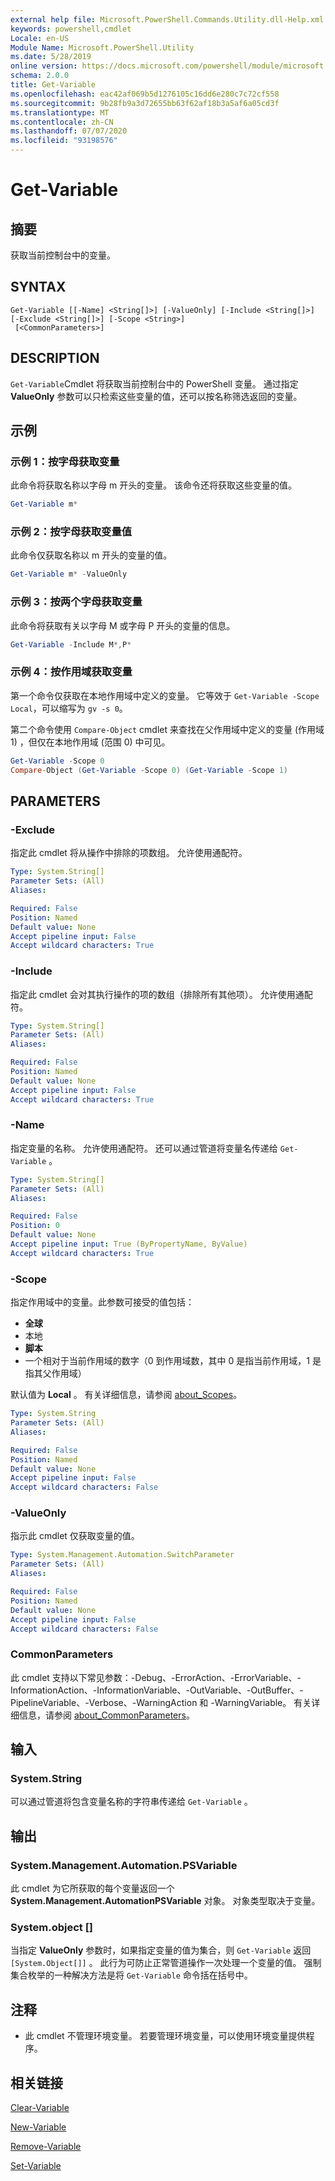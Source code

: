 ```yaml
---
external help file: Microsoft.PowerShell.Commands.Utility.dll-Help.xml
keywords: powershell,cmdlet
Locale: en-US
Module Name: Microsoft.PowerShell.Utility
ms.date: 5/28/2019
online version: https://docs.microsoft.com/powershell/module/microsoft.powershell.utility/get-variable?view=powershell-6&WT.mc_id=ps-gethelp
schema: 2.0.0
title: Get-Variable
ms.openlocfilehash: eac42af069b5d1276105c16dd6e280c7c72cf558
ms.sourcegitcommit: 9b28fb9a3d72655bb63f62af18b3a5af6a05cd3f
ms.translationtype: MT
ms.contentlocale: zh-CN
ms.lasthandoff: 07/07/2020
ms.locfileid: "93198576"
---
```

# Get-Variable

## 摘要
获取当前控制台中的变量。

## SYNTAX

```
Get-Variable [[-Name] <String[]>] [-ValueOnly] [-Include <String[]>] [-Exclude <String[]>] [-Scope <String>]
 [<CommonParameters>]
```

## DESCRIPTION

`Get-Variable`Cmdlet 将获取当前控制台中的 PowerShell 变量。
通过指定 **ValueOnly** 参数可以只检索这些变量的值，还可以按名称筛选返回的变量。

## 示例

### 示例 1：按字母获取变量

此命令将获取名称以字母 m 开头的变量。
该命令还将获取这些变量的值。

```powershell
Get-Variable m*
```

### 示例 2：按字母获取变量值

此命令仅获取名称以 m 开头的变量的值。

```powershell
Get-Variable m* -ValueOnly
```

### 示例 3：按两个字母获取变量

此命令将获取有关以字母 M 或字母 P 开头的变量的信息。

```powershell
Get-Variable -Include M*,P*
```

### 示例 4：按作用域获取变量

第一个命令仅获取在本地作用域中定义的变量。
它等效于 `Get-Variable -Scope Local`，可以缩写为 `gv -s 0`。

第二个命令使用 `Compare-Object` cmdlet 来查找在父作用域中定义的变量 (作用域 1) ，但仅在本地作用域 (范围 0) 中可见。

```powershell
Get-Variable -Scope 0
Compare-Object (Get-Variable -Scope 0) (Get-Variable -Scope 1)
```

## PARAMETERS

### -Exclude

指定此 cmdlet 将从操作中排除的项数组。
允许使用通配符。

```yaml
Type: System.String[]
Parameter Sets: (All)
Aliases:

Required: False
Position: Named
Default value: None
Accept pipeline input: False
Accept wildcard characters: True
```

### -Include

指定此 cmdlet 会对其执行操作的项的数组（排除所有其他项）。
允许使用通配符。

```yaml
Type: System.String[]
Parameter Sets: (All)
Aliases:

Required: False
Position: Named
Default value: None
Accept pipeline input: False
Accept wildcard characters: True
```

### -Name

指定变量的名称。
允许使用通配符。
还可以通过管道将变量名传递给 `Get-Variable` 。

```yaml
Type: System.String[]
Parameter Sets: (All)
Aliases:

Required: False
Position: 0
Default value: None
Accept pipeline input: True (ByPropertyName, ByValue)
Accept wildcard characters: True
```

### -Scope

指定作用域中的变量。此参数可接受的值包括：

- **全球**
- 本地
- **脚本**
- 一个相对于当前作用域的数字（0 到作用域数，其中 0 是指当前作用域，1 是指其父作用域）

默认值为 **Local** 。
有关详细信息，请参阅 [about_Scopes](../Microsoft.PowerShell.Core/About/about_Scopes.md)。

```yaml
Type: System.String
Parameter Sets: (All)
Aliases:

Required: False
Position: Named
Default value: None
Accept pipeline input: False
Accept wildcard characters: False
```

### -ValueOnly

指示此 cmdlet 仅获取变量的值。

```yaml
Type: System.Management.Automation.SwitchParameter
Parameter Sets: (All)
Aliases:

Required: False
Position: Named
Default value: None
Accept pipeline input: False
Accept wildcard characters: False
```

### CommonParameters

此 cmdlet 支持以下常见参数：-Debug、-ErrorAction、-ErrorVariable、-InformationAction、-InformationVariable、-OutVariable、-OutBuffer、-PipelineVariable、-Verbose、-WarningAction 和 -WarningVariable。 有关详细信息，请参阅 [about_CommonParameters](../Microsoft.PowerShell.Core/About/about_CommonParameters.md)。

## 输入

### System.String

可以通过管道将包含变量名称的字符串传递给 `Get-Variable` 。

## 输出

### System.Management.Automation.PSVariable

此 cmdlet 为它所获取的每个变量返回一个 **System.Management.AutomationPSVariable** 对象。 对象类型取决于变量。

### System.object []

当指定 **ValueOnly** 参数时，如果指定变量的值为集合，则 `Get-Variable` 返回 `[System.Object[]]` 。 此行为可防止正常管道操作一次处理一个变量的值。 强制集合枚举的一种解决方法是将 `Get-Variable` 命令括在括号中。

## 注释

- 此 cmdlet 不管理环境变量。 若要管理环境变量，可以使用环境变量提供程序。

## 相关链接

[Clear-Variable](Clear-Variable.md)

[New-Variable](New-Variable.md)

[Remove-Variable](Remove-Variable.md)

[Set-Variable](Set-Variable.md)
